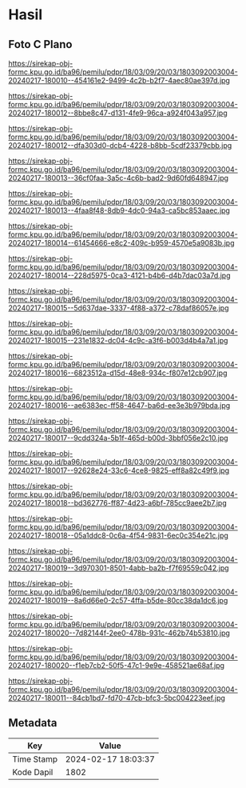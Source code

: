 # Hasil

## Foto C Plano

https://sirekap-obj-formc.kpu.go.id/ba96/pemilu/pdpr/18/03/09/20/03/1803092003004-20240217-180010--454161e2-9499-4c2b-b2f7-4aec80ae397d.jpg

https://sirekap-obj-formc.kpu.go.id/ba96/pemilu/pdpr/18/03/09/20/03/1803092003004-20240217-180012--8bbe8c47-d131-4fe9-96ca-a924f043a957.jpg

https://sirekap-obj-formc.kpu.go.id/ba96/pemilu/pdpr/18/03/09/20/03/1803092003004-20240217-180012--dfa303d0-dcb4-4228-b8bb-5cdf23379cbb.jpg

https://sirekap-obj-formc.kpu.go.id/ba96/pemilu/pdpr/18/03/09/20/03/1803092003004-20240217-180013--36cf0faa-3a5c-4c6b-bad2-9d60fd648947.jpg

https://sirekap-obj-formc.kpu.go.id/ba96/pemilu/pdpr/18/03/09/20/03/1803092003004-20240217-180013--4faa8f48-8db9-4dc0-94a3-ca5bc853aaec.jpg

https://sirekap-obj-formc.kpu.go.id/ba96/pemilu/pdpr/18/03/09/20/03/1803092003004-20240217-180014--61454666-e8c2-409c-b959-4570e5a9083b.jpg

https://sirekap-obj-formc.kpu.go.id/ba96/pemilu/pdpr/18/03/09/20/03/1803092003004-20240217-180014--228d5975-0ca3-4121-b4b6-d4b7dac03a7d.jpg

https://sirekap-obj-formc.kpu.go.id/ba96/pemilu/pdpr/18/03/09/20/03/1803092003004-20240217-180015--5d637dae-3337-4f88-a372-c78daf86057e.jpg

https://sirekap-obj-formc.kpu.go.id/ba96/pemilu/pdpr/18/03/09/20/03/1803092003004-20240217-180015--231e1832-dc04-4c9c-a3f6-b003d4b4a7a1.jpg

https://sirekap-obj-formc.kpu.go.id/ba96/pemilu/pdpr/18/03/09/20/03/1803092003004-20240217-180016--6823512a-d15d-48e8-934c-f807e12cb907.jpg

https://sirekap-obj-formc.kpu.go.id/ba96/pemilu/pdpr/18/03/09/20/03/1803092003004-20240217-180016--ae6383ec-ff58-4647-ba6d-ee3e3b979bda.jpg

https://sirekap-obj-formc.kpu.go.id/ba96/pemilu/pdpr/18/03/09/20/03/1803092003004-20240217-180017--9cdd324a-5b1f-465d-b00d-3bbf056e2c10.jpg

https://sirekap-obj-formc.kpu.go.id/ba96/pemilu/pdpr/18/03/09/20/03/1803092003004-20240217-180017--92628e24-33c6-4ce8-9825-eff8a82c49f9.jpg

https://sirekap-obj-formc.kpu.go.id/ba96/pemilu/pdpr/18/03/09/20/03/1803092003004-20240217-180018--bd362776-ff87-4d23-a6bf-785cc9aee2b7.jpg

https://sirekap-obj-formc.kpu.go.id/ba96/pemilu/pdpr/18/03/09/20/03/1803092003004-20240217-180018--05a1ddc8-0c6a-4f54-9831-6ec0c354e21c.jpg

https://sirekap-obj-formc.kpu.go.id/ba96/pemilu/pdpr/18/03/09/20/03/1803092003004-20240217-180019--3d970301-8501-4abb-ba2b-f7f69559c042.jpg

https://sirekap-obj-formc.kpu.go.id/ba96/pemilu/pdpr/18/03/09/20/03/1803092003004-20240217-180019--8a6d66e0-2c57-4ffa-b5de-80cc38da1dc6.jpg

https://sirekap-obj-formc.kpu.go.id/ba96/pemilu/pdpr/18/03/09/20/03/1803092003004-20240217-180020--7d82144f-2ee0-478b-931c-462b74b53810.jpg

https://sirekap-obj-formc.kpu.go.id/ba96/pemilu/pdpr/18/03/09/20/03/1803092003004-20240217-180020--f1eb7cb2-50f5-47c1-9e9e-458521ae68af.jpg

https://sirekap-obj-formc.kpu.go.id/ba96/pemilu/pdpr/18/03/09/20/03/1803092003004-20240217-180011--84cb1bd7-fd70-47cb-bfc3-5bc004223eef.jpg


## Metadata

| Key        | Value               |
| ---------- | ------------------- |
| Time Stamp | 2024-02-17 18:03:37 |
| Kode Dapil | 1802                |



